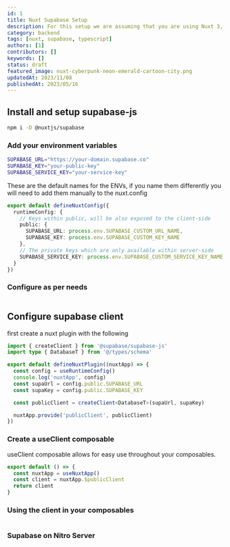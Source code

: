 ```yaml
---
id: 1
title: Nuxt Supabase Setup
description: For this setup we are assuming that you are using Nuxt 3, Typescript and supabase-js.
category: backend
tags: [nuxt, supabase, typescript]
authors: [1]
contributors: []
keywords: []
status: draft
featured_image: nuxt-cyberpunk-neon-emerald-cartoon-city.png
updatedAt: 2023/11/08
publishedAt: 2023/05/16
---
```


## Install and setup supabase-js

```bash
npm i -D @nuxtjs/supabase
```

### Add your environment variables

```bash
SUPABASE_URL="https://your-domain.supabase.co"
SUPABASE_KEY="your-public-key"
SUPABASE_SERVICE_KEY="your-service-key"
```

These are the default names for the ENVs, if you name them differently you will need to add them
manually to the nuxt.config

```ts
export default defineNuxtConfig({
  runtimeConfig: {
    // Keys within public, will be also exposed to the client-side
    public: {
      SUPABASE_URL: process.env.SUPABASE_CUSTOM_URL_NAME,
      SUPABASE_KEY: process.env.SUPABASE_CUSTOM_KEY_NAME
    },
    // The private keys which are only available within server-side
    SUPABASE_SERVICE_KEY: process.env.SUPABASE_CUSTOM_SERVICE_KEY_NAME
  }
})
```

### Configure as per needs

```ts

```

## Configure supabase client

first create a nuxt plugin with the following

```ts
import { createClient } from '@supabase/supabase-js'
import type { DatabaseT } from '@/types/schema'

export default defineNuxtPlugin((nuxtApp) => {
  const config = useRuntimeConfig()
  console.log('nuxtApp', config)
  const supaUrl = config.public.SUPABASE_URL
  const supaKey = config.public.SUPABASE_KEY

  const publicClient = createClient<DatabaseT>(supaUrl, supaKey)

  nuxtApp.provide('publicClient', publicClient)
})
```

### Create a useClient composable

useClient composable allows for easy use throughout your composables.

```ts
export default () => {
  const nuxtApp = useNuxtApp()
  const client = nuxtApp.$publicClient
  return client
}
```

### Using the client in your composables

```ts

```

### Supabase on Nitro Server

```ts

```
